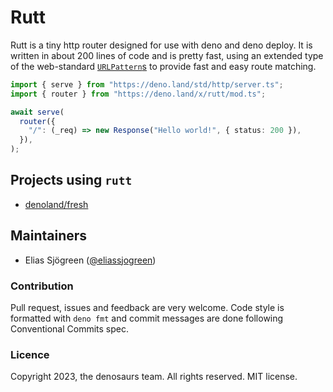 # Rutt

Rutt is a tiny http router designed for use with deno and deno deploy. It is
written in about 200 lines of code and is pretty fast, using an extended type of
the web-standard
[`URLPattern`s](https://developer.mozilla.org/en-US/docs/Web/API/URLPattern) to
provide fast and easy route matching.

```ts
import { serve } from "https://deno.land/std/http/server.ts";
import { router } from "https://deno.land/x/rutt/mod.ts";

await serve(
  router({
    "/": (_req) => new Response("Hello world!", { status: 200 }),
  }),
);
```

## Projects using `rutt`

- [denoland/fresh](https://github.com/denoland/fresh)

## Maintainers

- Elias Sjögreen ([@eliassjogreen](https://github.com/eliassjogreen))

### Contribution

Pull request, issues and feedback are very welcome. Code style is formatted with
`deno fmt` and commit messages are done following Conventional Commits spec.

### Licence

Copyright 2023, the denosaurs team. All rights reserved. MIT license.
